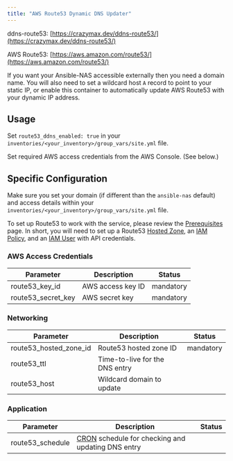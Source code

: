 ```yaml
---
title: "AWS Route53 Dynamic DNS Updater"
---
```


ddns-route53: [https://crazymax.dev/ddns-route53/](https://crazymax.dev/ddns-route53/)

AWS Route53: [https://aws.amazon.com/route53/](https://aws.amazon.com/route53/)

If you want your Ansible-NAS accessible externally then you need a domain name. You will also need to set a wildcard host `A` record to point to your static IP, or enable this container to automatically update AWS Route53 with your dynamic IP address.

## Usage

Set `route53_ddns_enabled: true` in your `inventories/<your_inventory>/group_vars/site.yml` file.

Set required AWS access credentials from the AWS Console. (See below.)

## Specific Configuration

Make sure you set your domain (if different than the `ansible-nas` default) and access details within your `inventories/<your_inventory>/group_vars/site.yml` file.

To set up Route53 to work with the service, please review the [Prerequisites](https://crazymax.dev/ddns-route53/usage/prerequisites/) page. In short, you will need to set up a Route53 [Hosted Zone](https://docs.aws.amazon.com/Route53/latest/DeveloperGuide/hosted-zones-working-with.html), an [IAM Policy](https://docs.aws.amazon.com/IAM/latest/UserGuide/access_policies.html), and an [IAM User](https://docs.aws.amazon.com/IAM/latest/UserGuide/id_users.html) with API credentials.

### AWS Access Credentials

| Parameter          | Description       | Status    |
|--------------------|-------------------|-----------|
| route53_key_id     | AWS access key ID | mandatory |
| route53_secret_key | AWS secret key    | mandatory |

### Networking

| Parameter              | Description                    | Status    |
|------------------------|--------------------------------|-----------|
| route53_hosted_zone_id | Route53 hosted zone ID         | mandatory |
| route53_ttl            | Time-to-live for the DNS entry |           |
| route53_host           | Wildcard domain to update      |           |

### Application

| Parameter        | Description                                         | Status    |
|------------------|-----------------------------------------------------|-----------|
| route53_schedule | [CRON](https://pkg.go.dev/github.com/robfig/cron?utm_source=godoc#hdr-CRON_Expression_Format) schedule for checking and updating DNS entry |           |

